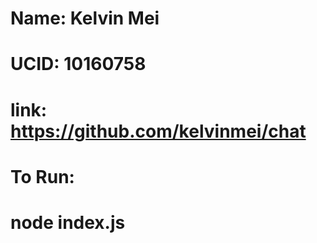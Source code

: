 # Name: Kelvin Mei
# UCID: 10160758
#
# link: https://github.com/kelvinmei/chat
#
# To Run:
# node index.js
